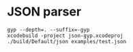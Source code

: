 # JSON parser

```
gyp --depth=. --suffix=-gyp
xcodebuild -project json-gyp.xcodeproj
./build/Default/json examples/test.json
```
